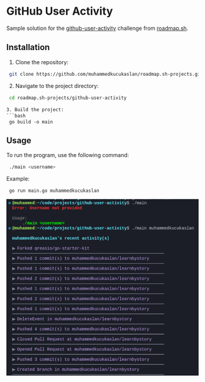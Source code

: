 # GitHub User Activity

Sample solution for the [github-user-activity](https://roadmap.sh/projects/github-user-activity) challenge from [roadmap.sh](https://roadmap.sh/golang/projects).

## Installation

1. Clone the repository:
```bash
 git clone https://github.com/muhammedkucukaslan/roadmap.sh-projects.git
```
2. Navigate to the project directory:
```bash
 cd roadmap.sh-projects/github-user-activity
```
```
3. Build the project:
```bash
 go build -o main
```

## Usage

To run the program, use the following command:

```bash
 ./main <username>
```

Example:
```bash
 go run main.go muhammedkucukaslan
```

![CLI Example](public/picture.png)


